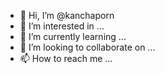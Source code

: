 - 👋 Hi, I’m @kanchaporn
- 👀 I’m interested in ...
- 🌱 I’m currently learning ...
- 💞️ I’m looking to collaborate on ...
- 📫 How to reach me ...

<!---
kanchaporn/kanchaporn is a ✨ special ✨ repository because its `README.md` (this file) appears on your GitHub profile.
You can click the Preview link to take a look at your changes.
--->
